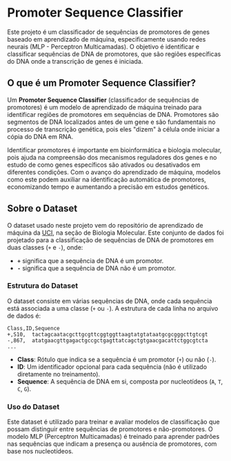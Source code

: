 # Promoter Sequence Classifier

Este projeto é um classificador de sequências de promotores de genes baseado em aprendizado de máquina, especificamente usando redes neurais (MLP - Perceptron Multicamadas). O objetivo é identificar e classificar sequências de DNA de promotores, que são regiões específicas do DNA onde a transcrição de genes é iniciada.

## O que é um Promoter Sequence Classifier?

Um **Promoter Sequence Classifier** (classificador de sequências de promotores) é um modelo de aprendizado de máquina treinado para identificar regiões de promotores em sequências de DNA. Promotores são segmentos de DNA localizados antes de um gene e são fundamentais no processo de transcrição genética, pois eles "dizem" à célula onde iniciar a cópia do DNA em RNA.

Identificar promotores é importante em bioinformática e biologia molecular, pois ajuda na compreensão dos mecanismos reguladores dos genes e no estudo de como genes específicos são ativados ou desativados em diferentes condições. Com o avanço do aprendizado de máquina, modelos como este podem auxiliar na identificação automática de promotores, economizando tempo e aumentando a precisão em estudos genéticos.

## Sobre o Dataset

O dataset usado neste projeto vem do repositório de aprendizado de máquina da [UCI](https://archive.ics.uci.edu/dataset/67/molecular+biology+promoter+gene+sequences), na seção de Biologia Molecular. Este conjunto de dados foi projetado para a classificação de sequências de DNA de promotores em duas classes (`+` e `-`), onde:

- **`+`** significa que a sequência de DNA é um promotor.
- **`-`** significa que a sequência de DNA não é um promotor.

### Estrutura do Dataset

O dataset consiste em várias sequências de DNA, onde cada sequência está associada a uma classe (`+` ou `-`). A estrutura de cada linha no arquivo de dados é:

```
Class,ID,Sequence
+,S10,	tactagcaatacgcttgcgttcggtggttaagtatgtataatgcgcgggcttgtcgt
-,867,	atatgaacgttgagactgccgctgagttatcagctgtgaacgacattctggcgtcta
...
```

- **Class**: Rótulo que indica se a sequência é um promotor (`+`) ou não (`-`).
- **ID**: Um identificador opcional para cada sequência (não é utilizado diretamente no treinamento).
- **Sequence**: A sequência de DNA em si, composta por nucleotídeos (`A`, `T`, `C`, `G`).

### Uso do Dataset

Este dataset é utilizado para treinar e avaliar modelos de classificação que possam distinguir entre sequências de promotores e não-promotores. O modelo MLP (Perceptron Multicamadas) é treinado para aprender padrões nas sequências que indicam a presença ou ausência de promotores, com base nos nucleotídeos.

